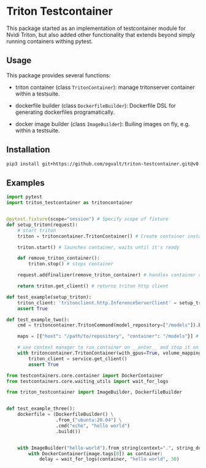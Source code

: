 # Triton Testcontainer

This package started as an implementation of testcontainer module for Nvidi Triton, but also added other functionality that extends beyond simply running containers withing pytest.

## Usage

This package provides several functions:
* triton container (class `TritonContainer`): manage tritonserver container within a testsuite.

* dockerfile builder (class `DockerfileBuilder`): Dockerfile DSL for generating dockerfiles programatically.

* docker image builder (class `ImageBuilder`): Builing images on fly, e.g. within a testsuite.

## Installation

```bash
pip3 install git+https://github.com/ogvalt/triton-testcontainer.git@v0.6.1
```
    
## Examples

```python
import pytest
import triton_testcontainer as tritoncontainer


@pytest.fixture(scope="session") # Specify scope of fixture
def setup_triton(request):
    # start triton
    triton = tritoncontainer.TritonContainer() # Create container instance

    triton.start() # launches container, waits until it's ready

    def remove_triton_container(): 
        triton.stop() # stops container

    request.addfinalizer(remove_triton_container) # handles container at the end of testing session

    return triton.get_client() # returns triton http client 

def test_example(setup_triton):
    triton_client: 'tritonclient.http.InferenceServerClient' = setup_triton
    assert True

def test_example_two():
    cmd = tritoncontainer.TritonCommand(model_repository=["/models"]).build() # command to run tritonserver with

    maps = [{"host": "/path/to/repository", "container": "/models"}] # map repository on host to container

    # use context manager to run container on __enter__ and stop it on __exit__
    with tritoncontainer.TritonContainer(with_gpus=True, volume_mapping=maps, command=cmd) as service:  
        triton_client = service.get_client()
        assert True     
```

```python
from testcontainers.core.container import DockerContainer
from testcontainers.core.waiting_utils import wait_for_logs

from triton_testcontainer import ImageBuilder, DockerfileBuilder


def test_example_three():
    dockerfile = (DockerfileBuilder() \
                  .from_("ubuntu:20.04") \
                  .cmd("echo", "hello world")
                  .build())


    with ImageBuilder("hello-world").from_string(context=".", string_dockerfile=dockerfile).ctx_manager() as image:
        with DockerContainer(image.tags[0]) as container:
            delay = wait_for_logs(container, "hello world", 30)